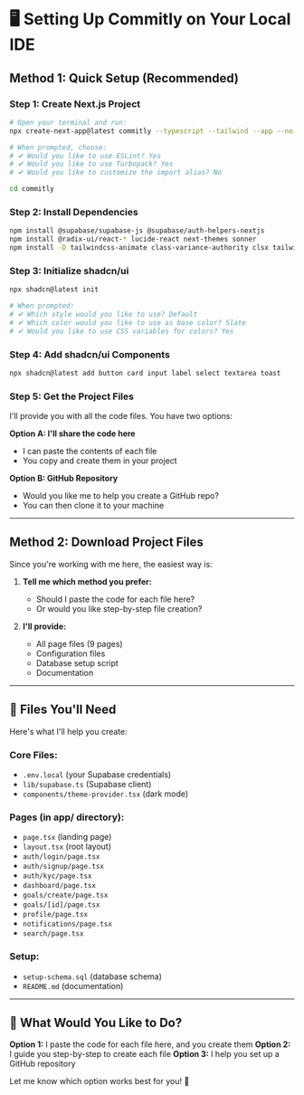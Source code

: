 # 🖥️ Setting Up Commitly on Your Local IDE

## Method 1: Quick Setup (Recommended)

### Step 1: Create Next.js Project
```bash
# Open your terminal and run:
npx create-next-app@latest commitly --typescript --tailwind --app --no-src-dir

# When prompted, choose:
# ✔ Would you like to use ESLint? Yes
# ✔ Would you like to use Turbopack? Yes
# ✔ Would you like to customize the import alias? No

cd commitly
```

### Step 2: Install Dependencies
```bash
npm install @supabase/supabase-js @supabase/auth-helpers-nextjs
npm install @radix-ui/react-* lucide-react next-themes sonner
npm install -D tailwindcss-animate class-variance-authority clsx tailwind-merge
```

### Step 3: Initialize shadcn/ui
```bash
npx shadcn@latest init

# When prompted:
# ✔ Which style would you like to use? Default
# ✔ Which color would you like to use as base color? Slate
# ✔ Would you like to use CSS variables for colors? Yes
```

### Step 4: Add shadcn/ui Components
```bash
npx shadcn@latest add button card input label select textarea toast
```

### Step 5: Get the Project Files

I'll provide you with all the code files. You have two options:

**Option A: I'll share the code here**
- I can paste the contents of each file
- You copy and create them in your project

**Option B: GitHub Repository**
- Would you like me to help you create a GitHub repo?
- You can then clone it to your machine

---

## Method 2: Download Project Files

Since you're working with me here, the easiest way is:

1. **Tell me which method you prefer:**
   - Should I paste the code for each file here?
   - Or would you like step-by-step file creation?

2. **I'll provide:**
   - All page files (9 pages)
   - Configuration files
   - Database setup script
   - Documentation

---

## 📁 Files You'll Need

Here's what I'll help you create:

### Core Files:
- `.env.local` (your Supabase credentials)
- `lib/supabase.ts` (Supabase client)
- `components/theme-provider.tsx` (dark mode)

### Pages (in app/ directory):
- `page.tsx` (landing page)
- `layout.tsx` (root layout)
- `auth/login/page.tsx`
- `auth/signup/page.tsx`
- `auth/kyc/page.tsx`
- `dashboard/page.tsx`
- `goals/create/page.tsx`
- `goals/[id]/page.tsx`
- `profile/page.tsx`
- `notifications/page.tsx`
- `search/page.tsx`

### Setup:
- `setup-schema.sql` (database schema)
- `README.md` (documentation)

---

## 🎯 What Would You Like to Do?

**Option 1:** I paste the code for each file here, and you create them
**Option 2:** I guide you step-by-step to create each file
**Option 3:** I help you set up a GitHub repository

Let me know which option works best for you! 🚀
